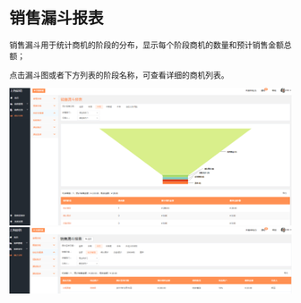 # 销售漏斗报表

销售漏斗用于统计商机的阶段的分布，显示每个阶段商机的数量和预计销售金额总额；

点击漏斗图或者下方列表的阶段名称，可查看详细的商机列表。

![](/assets/lix销售漏斗3.png)![](/assets/lix销售漏斗4.png)

